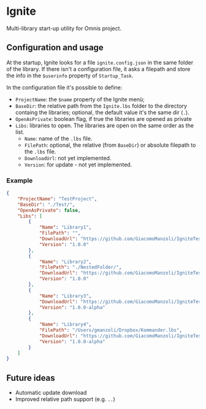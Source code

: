 # Ignite

Multi-library start-up utility for Omnis project.

## Configuration and usage

At the startup, Ignite looks for a file `ignite.config.json` in the same folder of the library. If there isn't a configuration file, it asks a filepath and store the info in the `$userinfo` property of `Startup_Task`.

In the configuration file it's possible to define:

* `ProjectName`: the `$name` property of the Ignite menù;
* `BaseDir`: the relative path from the `Ignite.lbs` folder to the directory containg the libraries;  optional, the default value it's the same dir (`.`).
* `OpenAsPrivate`: boolean flag, if true the libraries are opened as private
* `Libs`: libraries to open. The libraries are open on the same order as the list.
	* `Name`: name of the `.lbs` file.
	* `FilePath`: optional, the relative (from `BaseDir`) or absolute filepath to the `.lbs` file. 
	* `DownloadUrl`: not yet implemented.
	* `Version`: for update - not yet implemented.

### Example

```json
{
    "ProjectName": "TestProject",
    "BaseDir": "./Test/",
    "OpenAsPrivate": false,
    "Libs": [
        {
            "Name": "Library1",
            "FilePath": "",
            "DownloadUrl": "https://github.com/GiacomoManzoli/IgniteTest/blob/master/Library1.lbs?raw=true",
            "Version": "1.0.0"
        },
        {
            "Name": "Library2",
            "FilePath": "./NestedFolder/",
            "DownloadUrl": "https://github.com/GiacomoManzoli/IgniteTest/blob/master/Library2.lbs?raw=true",
            "Version": "1.0.0"
        },
        {
            "Name": "Library3",
            "DownloadUrl": "https://github.com/GiacomoManzoli/IgniteTest/blob/master/Library3.lbs?raw=true",
            "Version": "1.0.0-alpha"
        },
        {
            "Name": "Library4",
            "FilePath": "/Users/gmanzoli/Dropbox/Kommander.lbs",
            "DownloadUrl": "https://github.com/GiacomoManzoli/IgniteTest/blob/master/Library3.lbs?raw=true",
            "Version": "1.0.0-alpha"
        }
    ]
}
```

## Future ideas

* Automatic update download
* Improved relative path support (e.g. `..`)
